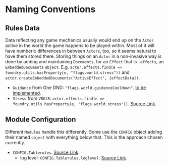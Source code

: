 # Naming Conventions

## Rules Data

Data reflecting any game mechanics usually would end up on the `Actor` active in the world the game happens to be played within. Most of it will have numberic differences in between `Actors`, too, so it seems natural to have them stored there. Storing things on an `Actor` in a non-invasive way is done by adding and maintaining `Documents`, for an `Effect` that is `.effects`, an `EmbeddedDocuments` `object`. E.g. `actor.effects.find(e => foundry.utils.hasProperty(e, "flags.world.stress"))` and `actor.createEmbeddedDocuments("ActiveEffect", [effectData])`.

+ `Guidance` from One DND: `"flags.world.guidanceCooldown"`. [to be implemented](https://github.com/itteerde/fvttconfig/issues/22).
+ `Stress` from `VRGtR`: `actor.effects.find(e => foundry.utils.hasProperty(e, "flags.world.stress"))`. [Source Link](https://github.com/itteerde/fvttconfig/blob/main/tools/macros/gm/stress.js).


## Module Configuration

Different `Modules` handle this differently. Some use the `CONFIG` object adding their named `object` with everything below that. This is the approach chosen currently.

+ `CONFIG.Tablerules`. [Source Link](https://github.com/itteerde/fvttconfig/blob/main/modules/dnd-tablerules/scripts/dnd-tablerules.js).
    + log level: `CONFIG.Tablerules.loglevel`. [Source Link](https://github.com/itteerde/fvttconfig/blob/main/modules/dnd-tablerules/scripts/dnd-tablerules.js).